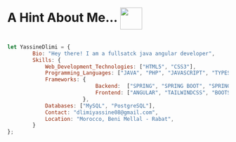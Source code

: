 
<h1>
       A Hint About Me...
  <img src="https://camo.githubusercontent.com/c7cb20d792c23cc031ef089c836db61fb2237bd984dff7624b2d4cfaf79d67ae/68747470733a2f2f6d656469612e67697068792e636f6d2f6d656469612f76312e59326c6b505463354d4749334e6a45785932567161474e6f4e546c746232686c637a6c706357527561323572596e6434616d39685a325673615870774d6e68785a48563162795a6c634431324d563970626e526c636d35686246396e61575a66596e6c666157516d5933513963772f57556c706c634d704f43456d5447427442572f67697068792e676966" width="50" style="vertical-align: middle;"/>
</h1> 

```javascript

let YassineDlimi = {
        Bio: "Hey there! I am a fullsatck java angular developer",
        Skills: {
            Web_Development_Technologies: ["HTML5", "CSS3"],
            Programming_Languages: ["JAVA", "PHP", "JAVASCRIPT", "TYPESCRIPT", "PYTHON"],
            Frameworks: {
                            Backend:  ["SPRING", "SPRING BOOT", "SPRING DATA", "SPRING SECURITY"] ,
                            Frontend: ["ANGULAR", "TAILWINDCSS", "BOOTSTRAP"] ,
                        },
            Databases: ["MySQL", "PostgreSQL"],
            Contact: "dlimiyassine08@gmail.com",
            Location: "Morocco, Beni Mellal - Rabat",
        }
};
